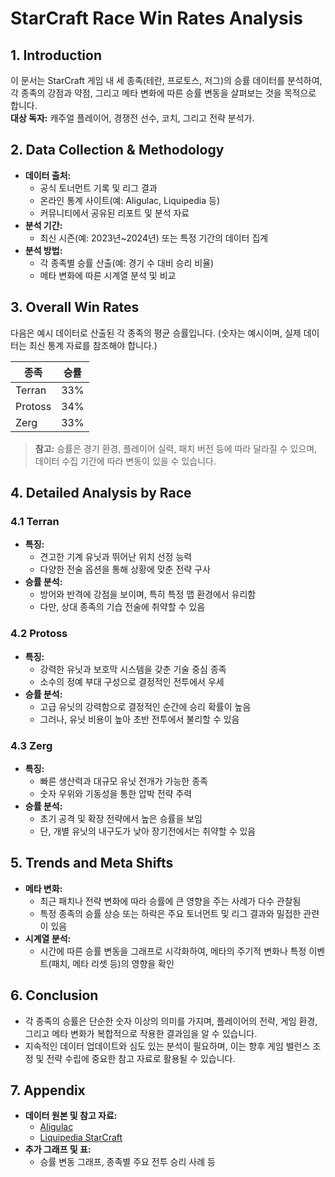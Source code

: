 # StarCraft Race Win Rates Analysis

## 1. Introduction

이 문서는 StarCraft 게임 내 세 종족(테란, 프로토스, 저그)의 승률 데이터를 분석하여, 각 종족의 강점과 약점, 그리고 메타 변화에 따른 승률 변동을 살펴보는 것을 목적으로 합니다.  
**대상 독자:** 캐주얼 플레이어, 경쟁전 선수, 코치, 그리고 전략 분석가.

## 2. Data Collection & Methodology

- **데이터 출처:**
  - 공식 토너먼트 기록 및 리그 결과
  - 온라인 통계 사이트(예: Aligulac, Liquipedia 등)
  - 커뮤니티에서 공유된 리포트 및 분석 자료
- **분석 기간:**
  - 최신 시즌(예: 2023년~2024년) 또는 특정 기간의 데이터 집계
- **분석 방법:**
  - 각 종족별 승률 산출(예: 경기 수 대비 승리 비율)
  - 메타 변화에 따른 시계열 분석 및 비교

## 3. Overall Win Rates

다음은 예시 데이터로 산출된 각 종족의 평균 승률입니다. (숫자는 예시이며, 실제 데이터는 최신 통계 자료를 참조해야 합니다.)

| 종족    | 승률 |
| ------- | ---- |
| Terran  | 33%  |
| Protoss | 34%  |
| Zerg    | 33%  |

> **참고:** 승률은 경기 환경, 플레이어 실력, 패치 버전 등에 따라 달라질 수 있으며, 데이터 수집 기간에 따라 변동이 있을 수 있습니다.

## 4. Detailed Analysis by Race

### 4.1 Terran

- **특징:**
  - 견고한 기계 유닛과 뛰어난 위치 선정 능력
  - 다양한 전술 옵션을 통해 상황에 맞춘 전략 구사
- **승률 분석:**
  - 방어와 반격에 강점을 보이며, 특히 특정 맵 환경에서 유리함
  - 다만, 상대 종족의 기습 전술에 취약할 수 있음

### 4.2 Protoss

- **특징:**
  - 강력한 유닛과 보호막 시스템을 갖춘 기술 중심 종족
  - 소수의 정예 부대 구성으로 결정적인 전투에서 우세
- **승률 분석:**
  - 고급 유닛의 강력함으로 결정적인 순간에 승리 확률이 높음
  - 그러나, 유닛 비용이 높아 초반 전투에서 불리할 수 있음

### 4.3 Zerg

- **특징:**
  - 빠른 생산력과 대규모 유닛 전개가 가능한 종족
  - 숫자 우위와 기동성을 통한 압박 전략 주력
- **승률 분석:**
  - 초기 공격 및 확장 전략에서 높은 승률을 보임
  - 단, 개별 유닛의 내구도가 낮아 장기전에서는 취약할 수 있음

## 5. Trends and Meta Shifts

- **메타 변화:**
  - 최근 패치나 전략 변화에 따라 승률에 큰 영향을 주는 사례가 다수 관찰됨
  - 특정 종족의 승률 상승 또는 하락은 주요 토너먼트 및 리그 결과와 밀접한 관련이 있음
- **시계열 분석:**
  - 시간에 따른 승률 변동을 그래프로 시각화하여, 메타의 주기적 변화나 특정 이벤트(패치, 메타 리셋 등)의 영향을 확인

## 6. Conclusion

- 각 종족의 승률은 단순한 숫자 이상의 의미를 가지며, 플레이어의 전략, 게임 환경, 그리고 메타 변화가 복합적으로 작용한 결과임을 알 수 있습니다.
- 지속적인 데이터 업데이트와 심도 있는 분석이 필요하며, 이는 향후 게임 밸런스 조정 및 전략 수립에 중요한 참고 자료로 활용될 수 있습니다.

## 7. Appendix

- **데이터 원본 및 참고 자료:**
  - [Aligulac](https://aligulac.com)
  - [Liquipedia StarCraft](https://liquipedia.net/starcraft)
- **추가 그래프 및 표:**
  - 승률 변동 그래프, 종족별 주요 전투 승리 사례 등
